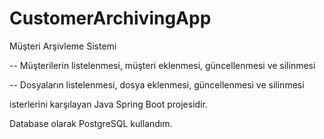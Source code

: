 # CustomerArchivingApp

Müşteri Arşivleme Sistemi

-- Müşterilerin listelenmesi, müşteri eklenmesi, güncellenmesi ve silinmesi

-- Dosyaların listelenmesi, dosya eklenmesi, güncellenmesi ve silinmesi

isterlerini karşılayan Java Spring Boot projesidir.

Database olarak PostgreSQL kullandım. 
